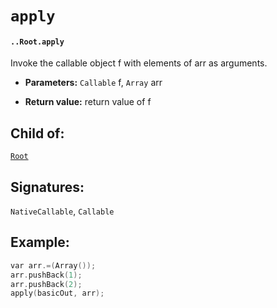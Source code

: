 # `apply`

#### `..Root.apply`

Invoke the callable object f with elements of arr as arguments.

* **Parameters:** `Callable` f, `Array` arr 

* **Return value:** return value of f

## Child of:

[`Root`](docs..Root.md)

## Signatures:

`NativeCallable`, `Callable`

## Example:

```c
var arr.=(Array());
arr.pushBack(1);
arr.pushBack(2);
apply(basicOut, arr);
```